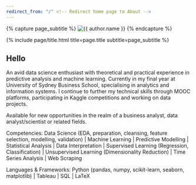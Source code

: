 ```yaml
---
redirect_from: "/" <!-- Redirect home page to About -->
---
```

<!-- below doesnt seem to be needed
layout: page
title: About
permalink: /about/
published: true
---

-->

<div class="page" markdown="1">

{% capture page_subtitle %}
<img
    class="me"
    alt="{{ author.name }}"
    src="{{ site.author.photo | relative_url }}"
    srcset="{{ site.author.photo2x | relative_url }} 2x"
/>
{% endcapture %}

{% include page/title.html title=page.title subtitle=page_subtitle %}

## Hello

An avid data science enthusiast with theoretical and practical experience in predictive analysis and machine learning. Currently in my final year at University of Sydney Business School, specialising in analytics and information systems. I continue to further my technical skills through MOOC platforms, participating in Kaggle competitions and working on data projects.

Available for new opportunities in the realm of a business analyst, data analyst/scientist or related fields.

Competencies:
Data Science (EDA, preparation, cleansing, feature selection, modelling, validation) | Machine Learning | Predictive Modelling | Statistical Analysis | Data Interpretation | Supervised Learning (Regression, Classification) | Unsupervised Learning (Dimensionality Reduction) | Time Series Analysis | Web Scraping

Languages & Frameworks:
Python (pandas, numpy, scikit-learn, seaborn, matplotlib) | Tableau | SQL | LaTeX 

</div>
